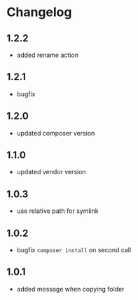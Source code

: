 # Changelog

## 1.2.2
- added rename action

## 1.2.1
- bugfix

## 1.2.0
- updated composer version

## 1.1.0
- updated vendor version

## 1.0.3
- use relative path for symlink

## 1.0.2
- bugfix `composer install` on second call

## 1.0.1
- added message when copying folder
